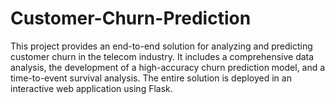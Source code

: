 # Customer-Churn-Prediction
This project provides an end-to-end solution for analyzing and predicting customer churn in the telecom industry. It includes a comprehensive data analysis, the development of a high-accuracy churn prediction model, and a time-to-event survival analysis. The entire solution is deployed in an interactive web application using Flask.
